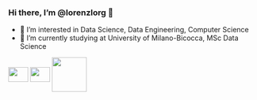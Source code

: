 ### Hi there, I’m @lorenzlorg 👋

- 👀 I’m interested in Data Science, Data Engineering, Computer Science
- 🌱 I’m currently studying at University of Milano-Bicocca, MSc Data Science


<p align="left">
<a href="https://www.linkedin.com/in/lorenzo-lorgna-060b35109/" target="blank"><img align="center" src="https://raw.githubusercontent.com/rahuldkjain/github-profile-readme-generator/master/src/images/icons/Social/linked-in-alt.svg" height="30" width="40" /></a>
<a href="https://huggingface.co/lorenzlorg"><img align="center" src="https://huggingface.co/front/assets/huggingface_logo-noborder.svg" height="30" width="40" /></a>
<a href="https://wandb.ai/lorenzlorg" target="blank"><img align="center" src="https://raw.githubusercontent.com/wandb/assets/main/wandb-logo-yellow-dots-black-wb.svg" height="70" width="70" /></a>
</p>
